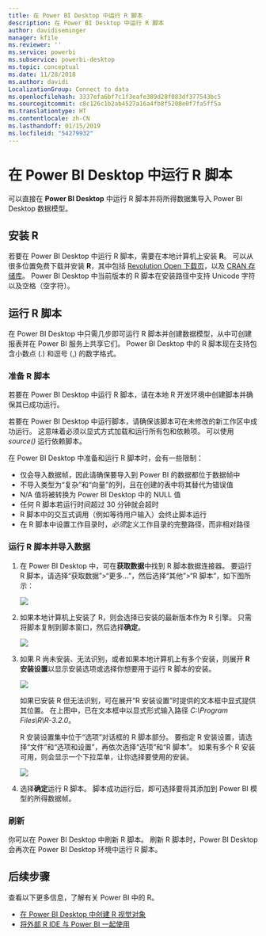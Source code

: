 ```yaml
---
title: 在 Power BI Desktop 中运行 R 脚本
description: 在 Power BI Desktop 中运行 R 脚本
author: davidiseminger
manager: kfile
ms.reviewer: ''
ms.service: powerbi
ms.subservice: powerbi-desktop
ms.topic: conceptual
ms.date: 11/28/2018
ms.author: davidi
LocalizationGroup: Connect to data
ms.openlocfilehash: 3337efa6bf7c1f3eafe389d28f083df377543bc5
ms.sourcegitcommit: c8c126c1b2ab4527a16a4fb8f5208e0f7fa5ff5a
ms.translationtype: HT
ms.contentlocale: zh-CN
ms.lasthandoff: 01/15/2019
ms.locfileid: "54279932"
---
```

# <a name="run-r-scripts-in-power-bi-desktop"></a>在 Power BI Desktop 中运行 R 脚本
可以直接在 **Power BI Desktop** 中运行 R 脚本并将所得数据集导入 Power BI Desktop 数据模型。

## <a name="install-r"></a>安装 R
若要在 Power BI Desktop 中运行 R 脚本，需要在本地计算机上安装 **R**。 可以从很多位置免费下载并安装 **R**，其中包括 [Revolution Open 下载页](https://mran.revolutionanalytics.com/download/)，以及 [CRAN 存储库](https://cran.r-project.org/bin/windows/base/)。 Power BI Desktop 中当前版本的 R 脚本在安装路径中支持 Unicode 字符以及空格（空字符）。

## <a name="run-r-scripts"></a>运行 R 脚本
在 Power BI Desktop 中只需几步即可运行 R 脚本并创建数据模型，从中可创建报表并在 Power BI 服务上共享它们。 Power BI Desktop 中的 R 脚本现在支持包含小数点 (.) 和逗号 (,) 的数字格式。

### <a name="prepare-an-r-script"></a>准备 R 脚本
若要在 Power BI Desktop 中运行 R 脚本，请在本地 R 开发环境中创建脚本并确保其已成功运行。

若要在 Power BI Desktop 中运行脚本，请确保该脚本可在未修改的新工作区中成功运行。 这意味着必须以显式方式加载和运行所有包和依赖项。 可以使用 *source()* 运行依赖脚本。

在 Power BI Desktop 中准备和运行 R 脚本时，会有一些限制：

* 仅会导入数据帧，因此请确保要导入到 Power BI 的数据都位于数据帧中
* 不导入类型为“复杂”和“向量”的列，且在创建的表中将其替代为错误值
* N/A 值将被转换为 Power BI Desktop 中的 NULL 值
* 任何 R 脚本若运行时间超过 30 分钟就会超时
* R 脚本中的交互式调用（例如等待用户输入）会终止脚本运行
* 在 R 脚本中设置工作目录时，*必须*定义工作目录的完整路径，而非相对路径

### <a name="run-your-r-script-and-import-data"></a>运行 R 脚本并导入数据
1. 在 Power BI Desktop 中，可在**获取数据**中找到 R 脚本数据连接器。 要运行 R 脚本，请选择“获取数据”&gt;“更多...”，然后选择“其他”&gt;“R 脚本”，如下图所示：
   
   ![](media/desktop-r-scripts/r-scripts-1.png)
2. 如果本地计算机上安装了 R，则会选择已安装的最新版本作为 R 引擎。 只需将脚本复制到脚本窗口，然后选择**确定**。
   
   ![](media/desktop-r-scripts/r-scripts-2.png)
3. 如果 R 尚未安装、无法识别，或者如果本地计算机上有多个安装，则展开 **R 安装设置**以显示安装选项或选择你想要用于运行 R 脚本的安装。
   
   ![](media/desktop-r-scripts/r-scripts-3.png)
   
   如果已安装 R 但无法识别，可在展开“R 安装设置”时提供的文本框中显式提供其位置。 在上图中，已在文本框中以显式形式输入路径 *C:\Program Files\R\R-3.2.0*。
   
   R 安装设置集中位于“选项”对话框的 R 脚本部分。 要指定 R 安装设置，请选择“文件”和“选项和设置”，再依次选择“选项”和“R 脚本”。 如果有多个 R 安装可用，则会显示一个下拉菜单，让你选择要使用的安装。
   
   ![](media/desktop-r-scripts/r-scripts-4.png)
4. 选择**确定**运行 R 脚本。 脚本成功运行后，即可选择要将其添加到 Power BI 模型的所得数据帧。

### <a name="refresh"></a>刷新
你可以在 Power BI Desktop 中刷新 R 脚本。 刷新 R 脚本时，Power BI Desktop 会再次在 Power BI Desktop 环境中运行 R 脚本。

## <a name="next-steps"></a>后续步骤
查看以下更多信息，了解有关 Power BI 中的 R。

* [在 Power BI Desktop 中创建 R 视觉对象](desktop-r-visuals.md)
* [将外部 R IDE 与 Power BI 一起使用](desktop-r-ide.md)

